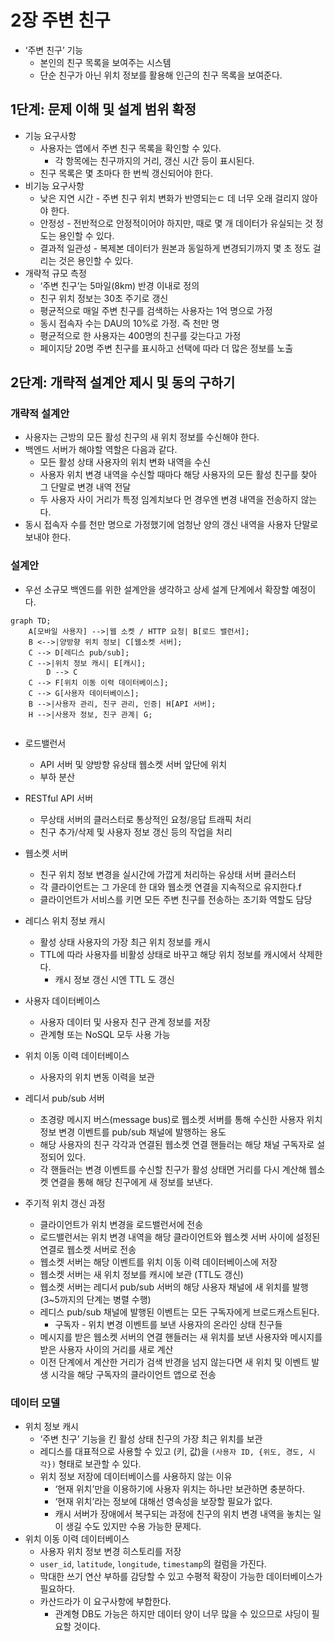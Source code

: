 # 2장 주변 친구
- ‘주변 친구’ 기능
    - 본인의 친구 목록을 보여주는 시스템
    - 단순 친구가 아닌 위치 정보를 활용해 인근의 친구 목록을 보여준다.

## 1단계: 문제 이해 및 설계 범위 확정

- 기능 요구사항
    - 사용자는 앱에서 주변 친구 목록을 확인할 수 있다.
        - 각 항목에는 친구까지의 거리, 갱신 시간 등이 표시된다.
    - 친구 목록은 몇 초마다 한 번씩 갱신되어야 한다.
- 비기능 요구사항
    - 낮은 지연 시간 -  주변 친구 위치 변화가 반영되는ㄷ 데 너무 오래 걸리지 않아야 한다.
    - 안정성 - 전반적으로 안정적이어야 하지만, 때로 몇 개 데이터가 유실되는 것 정도는 용인할 수 있다.
    - 결과적 일관성 - 복제본 데이터가 원본과 동일하게 변경되기까지 몇 초 정도 걸리는 것은 용인할 수 있다.
- 개략적 규모 측정
    - ‘주변 친구’는 5마일(8km) 반경 이내로 정의
    - 친구 위치 정보는 30초 주기로 갱신
    - 평균적으로 매일 주변 친구를 검색하는 사용자는 1억 명으로 가정
    - 동시 접속자 수는 DAU의 10%로 가정. 즉 천만 명
    - 평균적으로 한 사용자는 400명의 친구를 갖는다고 가정
    - 페이지당 20명 주변 친구를 표시하고 선택에 따라 더 많은 정보를 노출

## 2단계: 개략적 설계안 제시 및 동의 구하기

### 개략적 설계안

- 사용자는 근방의 모든 활성 친구의 새 위치 정보를 수신해야 한다.
- 백엔드 서버가 해야할 역할은 다음과 같다.
    - 모든 활성 상태 사용자의 위치 변화 내역을 수신
    - 사용자 위치 변경 내역을 수신할 때마다 해당 사용자의 모든 활성 친구를 찾아 그 단말로 변경 내역 전달
    - 두 사용자 사이 거리가 특정 임계치보다 먼 경우엔 변경 내역을 전송하지 않는다.
- 동시 접속자 수를 천만 명으로 가정했기에 엄청난 양의 갱신 내역을 사용자 단말로 보내야 한다.

### 설계안

- 우선 소규모 백엔드를 위한 설계안을 생각하고 상세 설계 단계에서 확장할 예정이다.

```mermaid
graph TD;
    A[모바일 사용자] -->|웹 소켓 / HTTP 요청| B[로드 밸런서];
    B <-->|양방향 위치 정보| C[웹소켓 서버];
    C --> D[레디스 pub/sub];
    C -->|위치 정보 캐시| E[캐시];
		D --> C
    C --> F[위치 이동 이력 데이터베이스];
    C --> G[사용자 데이터베이스];
    B -->|사용자 관리, 친구 관리, 인증| H[API 서버];
    H -->|사용자 정보, 친구 관계| G;
    
```

- 로드밸런서
    - API 서버 및 양방향 유상태 웹소켓 서버 앞단에 위치
    - 부하 분산
- RESTful API 서버
    - 무상태 서버의 클러스터로 통상적인 요청/응답 트래픽 처리
    - 친구 추가/삭제 및 사용자 정보 갱신 등의 작업을 처리
- 웹소켓 서버
    - 친구 위치 정보 변경을 실시간에 가깝게 처리하는 유상태 서버 클러스터
    - 각 클라이언트는 그 가운데 한 대와 웹소켓 연결을 지속적으로 유지한다.f
    - 클라이언트가 서비스를 키면 모든 주변 친구를 전송하는 초기화 역할도 담당
- 레디스 위치 정보 캐시
    - 활성 상태 사용자의 가장 최근 위치 정보를 캐시
    - TTL에 따라 사용자를 비활성 상태로 바꾸고 해당 위치 정보를 캐시에서 삭제한다.
        - 캐시 정보 갱신 시엔 TTL 도 갱신
- 사용자 데이터베이스
    - 사용자 데이터 및 사용자 친구 관계 정보를 저장
    - 관계형 또는 NoSQL 모두 사용 가능
- 위치 이동 이력 데이터베이스
    - 사용자의 위치 변동 이력을 보관
- 레디서 pub/sub 서버
    - 초경량 메시지 버스(message bus)로 웹소켓 서버를 통해 수신한 사용자 위치 정보 변경 이벤트를 pub/sub 채널에 발행하는 용도
    - 해당 사용자의 친구 각각과 연결된 웹소켓 연결 핸들러는 해당 채널 구독자로 설정되어 있다.
    - 각 핸들러는 변경 이벤트를 수신할 친구가 활성 상태면 거리를 다시 계산해 웹소켓 연결을 통해 해당 친구에게 새 정보를 보낸다.

- 주기적 위치 갱신 과정
  - 클라이언트가 위치 변경을 로드밸런서에 전송
  - 로드밸런서는 위치 변경 내역을 해당 클라이언트와 웹소켓 서버 사이에 설정된 연결로 웹소켓 서버로 전송
  - 웹소켓 서버는 해당 이벤트를 위치 이동 이력 데이터베이스에 저장
  - 웹소켓 서버는 새 위치 정보를 캐시에 보관 (TTL도 갱신)
  - 웹소켓 서버는 레디서 pub/sub 서버의 해당 사용자 채널에 새 위치를 발행 (3~5까지의 단계는 병렬 수행)
  - 레디스 pub/sub 채널에 발행된 이벤트는 모든 구독자에게 브로드캐스트된다.
    - 구독자 - 위치 변경 이벤트를 보낸 사용자의 온라인 상태 친구들
  - 메시지를 받은 웹소켓 서버의 연결 핸들러는 새 위치를 보낸 사용자와 메시지를 받은 사용자 사이의 거리를 새로 계산
  - 이전 단계에서 계산한 거리가 검색 반경을 넘지 않는다면 새 위치 및 이벤트 발생 시각을 해당 구독자의 클라이언트 앱으로 전송

### 데이터 모델

- 위치 정보 캐시
  - ‘주변 친구’ 기능을 킨 활성 상태 친구의 가장 최근 위치를 보관
  - 레디스를 대표적으로 사용할 수 있고 (키, 값)을 `(사용자 ID, {위도, 경도, 시각})` 형태로 보관할 수 있다.
  - 위치 정보 저장에 데이터베이스를 사용하지 않는 이유
    - ‘현재 위치’만을 이용하기에 사용자 위치는 하나만 보관하면 충분하다.
    - ‘현재 위치’라는 정보에 대해선 영속성을 보장할 필요가 없다.
    - 캐시 서버가 장애에서 복구되는 과정에 친구의 위치 변경 내역을 놓치는 일이 생길 수도 있지만 수용 가능한 문제다.
- 위치 이동 이력 데이터베이스
  - 사용자 위치 정보 변경 히스토리를 저장
  - `user_id`, `latitude`, `longitude`, `timestamp`의 컬럼을 가진다.
  - 막대한 쓰기 연산 부하를 감당할 수 있고 수평적 확장이 가능한 데이터베이스가 필요하다.
  - 카산드라가 이 요구사항에 부합한다.
    - 관계형 DB도 가능은 하지만 데이터 양이 너무 많을 수 있으므로 샤딩이 필요할 것이다.
